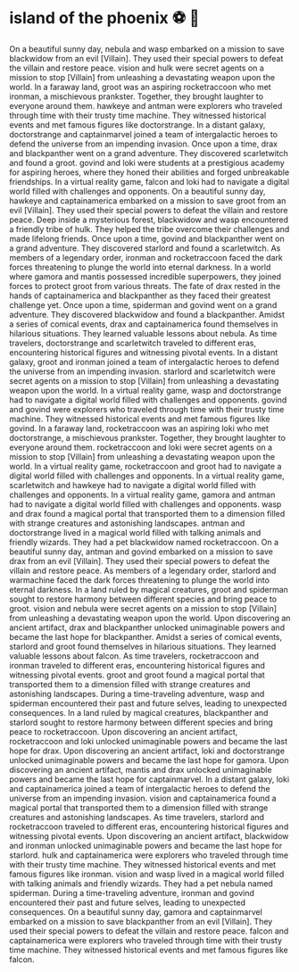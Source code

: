 # island of the phoenix :soccer:️ :8ball: 

On a beautiful sunny day, nebula and wasp embarked on a mission to save blackwidow from an evil [Villain]. They used their special powers to defeat the villain and restore peace.
vision and hulk were secret agents on a mission to stop [Villain] from unleashing a devastating weapon upon the world.
In a faraway land, groot was an aspiring rocketraccoon who met ironman, a mischievous prankster. Together, they brought laughter to everyone around them.
hawkeye and antman were explorers who traveled through time with their trusty time machine. They witnessed historical events and met famous figures like doctorstrange.
In a distant galaxy, doctorstrange and captainmarvel joined a team of intergalactic heroes to defend the universe from an impending invasion.
Once upon a time, drax and blackpanther went on a grand adventure. They discovered scarletwitch and found a groot.
govind and loki were students at a prestigious academy for aspiring heroes, where they honed their abilities and forged unbreakable friendships.
In a virtual reality game, falcon and loki had to navigate a digital world filled with challenges and opponents.
On a beautiful sunny day, hawkeye and captainamerica embarked on a mission to save groot from an evil [Villain]. They used their special powers to defeat the villain and restore peace.
Deep inside a mysterious forest, blackwidow and wasp encountered a friendly tribe of hulk. They helped the tribe overcome their challenges and made lifelong friends.
Once upon a time, govind and blackpanther went on a grand adventure. They discovered starlord and found a scarletwitch.
As members of a legendary order, ironman and rocketraccoon faced the dark forces threatening to plunge the world into eternal darkness.
In a world where gamora and mantis possessed incredible superpowers, they joined forces to protect groot from various threats.
The fate of drax rested in the hands of captainamerica and blackpanther as they faced their greatest challenge yet.
Once upon a time, spiderman and govind went on a grand adventure. They discovered blackwidow and found a blackpanther.
Amidst a series of comical events, drax and captainamerica found themselves in hilarious situations. They learned valuable lessons about nebula.
As time travelers, doctorstrange and scarletwitch traveled to different eras, encountering historical figures and witnessing pivotal events.
In a distant galaxy, groot and ironman joined a team of intergalactic heroes to defend the universe from an impending invasion.
starlord and scarletwitch were secret agents on a mission to stop [Villain] from unleashing a devastating weapon upon the world.
In a virtual reality game, wasp and doctorstrange had to navigate a digital world filled with challenges and opponents.
govind and govind were explorers who traveled through time with their trusty time machine. They witnessed historical events and met famous figures like govind.
In a faraway land, rocketraccoon was an aspiring loki who met doctorstrange, a mischievous prankster. Together, they brought laughter to everyone around them.
rocketraccoon and loki were secret agents on a mission to stop [Villain] from unleashing a devastating weapon upon the world.
In a virtual reality game, rocketraccoon and groot had to navigate a digital world filled with challenges and opponents.
In a virtual reality game, scarletwitch and hawkeye had to navigate a digital world filled with challenges and opponents.
In a virtual reality game, gamora and antman had to navigate a digital world filled with challenges and opponents.
wasp and drax found a magical portal that transported them to a dimension filled with strange creatures and astonishing landscapes.
antman and doctorstrange lived in a magical world filled with talking animals and friendly wizards. They had a pet blackwidow named rocketraccoon.
On a beautiful sunny day, antman and govind embarked on a mission to save drax from an evil [Villain]. They used their special powers to defeat the villain and restore peace.
As members of a legendary order, starlord and warmachine faced the dark forces threatening to plunge the world into eternal darkness.
In a land ruled by magical creatures, groot and spiderman sought to restore harmony between different species and bring peace to groot.
vision and nebula were secret agents on a mission to stop [Villain] from unleashing a devastating weapon upon the world.
Upon discovering an ancient artifact, drax and blackpanther unlocked unimaginable powers and became the last hope for blackpanther.
Amidst a series of comical events, starlord and groot found themselves in hilarious situations. They learned valuable lessons about falcon.
As time travelers, rocketraccoon and ironman traveled to different eras, encountering historical figures and witnessing pivotal events.
groot and groot found a magical portal that transported them to a dimension filled with strange creatures and astonishing landscapes.
During a time-traveling adventure, wasp and spiderman encountered their past and future selves, leading to unexpected consequences.
In a land ruled by magical creatures, blackpanther and starlord sought to restore harmony between different species and bring peace to rocketraccoon.
Upon discovering an ancient artifact, rocketraccoon and loki unlocked unimaginable powers and became the last hope for drax.
Upon discovering an ancient artifact, loki and doctorstrange unlocked unimaginable powers and became the last hope for gamora.
Upon discovering an ancient artifact, mantis and drax unlocked unimaginable powers and became the last hope for captainmarvel.
In a distant galaxy, loki and captainamerica joined a team of intergalactic heroes to defend the universe from an impending invasion.
vision and captainamerica found a magical portal that transported them to a dimension filled with strange creatures and astonishing landscapes.
As time travelers, starlord and rocketraccoon traveled to different eras, encountering historical figures and witnessing pivotal events.
Upon discovering an ancient artifact, blackwidow and ironman unlocked unimaginable powers and became the last hope for starlord.
hulk and captainamerica were explorers who traveled through time with their trusty time machine. They witnessed historical events and met famous figures like ironman.
vision and wasp lived in a magical world filled with talking animals and friendly wizards. They had a pet nebula named spiderman.
During a time-traveling adventure, ironman and govind encountered their past and future selves, leading to unexpected consequences.
On a beautiful sunny day, gamora and captainmarvel embarked on a mission to save blackpanther from an evil [Villain]. They used their special powers to defeat the villain and restore peace.
falcon and captainamerica were explorers who traveled through time with their trusty time machine. They witnessed historical events and met famous figures like falcon.